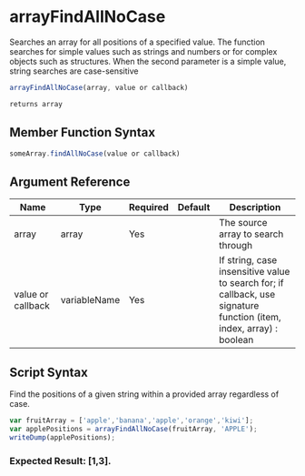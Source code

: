 # arrayFindAllNoCase

Searches an array for all positions of a specified value. The function searches for simple values such as strings and numbers or for complex objects such as structures. When the second parameter is a simple value, string searches are case-sensitive

```javascript
arrayFindAllNoCase(array, value or callback)
```

```javascript
returns array
```

## Member Function Syntax

```javascript
someArray.findAllNoCase(value or callback)
```

## Argument Reference

| Name | Type | Required | Default | Description |
| --- | --- | --- | --- | --- |
| array | array | Yes |  | The source array to search through |
| value or callback | variableName | Yes |  | If string, case insensitive value to search for; if callback, use signature function (item, index, array) : boolean |

## Script Syntax

Find the positions of a given string within a provided array regardless of case.

```javascript
var fruitArray = ['apple','banana','apple','orange','kiwi'];
var applePositions = arrayFindAllNoCase(fruitArray, 'APPLE');
writeDump(applePositions);
```

### Expected Result: [1,3].
